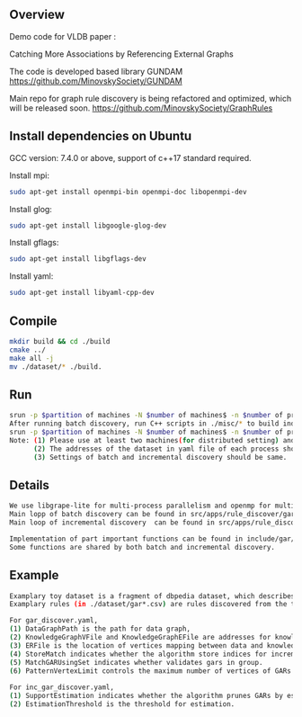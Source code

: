 ## Overview
  Demo code for VLDB paper :

  Catching More Associations by Referencing External Graphs

The code is developed based library GUNDAM https://github.com/MinovskySociety/GUNDAM

Main repo for graph rule discovery is being refactored and optimized, which will be released soon. https://github.com/MinovskySociety/GraphRules

## Install dependencies on Ubuntu

GCC version: 7.4.0 or above, support of c++17 standard required.

Install mpi:

```sh
sudo apt-get install openmpi-bin openmpi-doc libopenmpi-dev
```
Install glog:

```sh
sudo apt-get install libgoogle-glog-dev
```

Install gflags:

```sh
sudo apt-get install libgflags-dev
```

Install yaml:

```sh
sudo apt-get install libyaml-cpp-dev
```


## Compile
```sh
mkdir build && cd ./build
cmake ../
make all -j
mv ./dataset/* ./build.
```
## Run
```sh 
srun -p $partition of machines -N $number of machines$ -n $number of processes -B ($number of CPUs):($number of cores per CPU):#(number of thread per core) ./gar_discover --yaml_file=./gar_discover.yaml
After running batch discovery, run C++ scripts in ./misc/* to build indices for incremental discovery.
srun -p $partition of machines -N $number of machines$ -n $number of processes -B ($number of CPUs):($number of cores per CPU):#(number of thread per core) ./inc_gar_discover --yaml_file=./inc_gar_discover.yaml
Note: (1) Please use at least two machines(for distributed setting) and at least two processes(for coordinator and workers).
      (2) The addresses of the dataset in yaml file of each process should be same.
      (3) Settings of batch and incremental discovery should be same.
```

## Details

```sh
We use libgrape-lite for multi-process parallelism and openmp for multi-thread parallelism;
Main lopp of batch discovery can be found in src/apps/rule_discover/gar_discover* .
Main loop of incremental discovery  can be found in src/apps/rule_discover/inc_gar_discover* .

Implementation of part important functions can be found in include/gar/* and src/apps/rule_discover/*
Some functions are shared by both batch and incremental discovery.
```

## Example
```sh
Examplary toy dataset is a fragment of dbpedia dataset, which describes scientific classification of around 10 thousands species.
Examplary rules (in ./dataset/gar*.csv) are rules discovered from the toy dataset.
```

```sh
For gar_discover.yaml,
(1) DataGraphPath is the path for data graph,
(2) KnowledgeGraphVFile and KnowledgeGraphEFile are addresses for knowledge graph,
(3) ERFile is the location of vertices mapping between data and knowledge graph,
(4) StoreMatch indicates whether the algorithm store indices for incremental discovery,
(5) MatchGARUsingSet indicates whether validates gars in group.
(6) PatternVertexLimit controls the maximum number of vertices of GARs.
 
For inc_gar_discover.yaml,
(1) SupportEstimation indicates whether the algorithm prunes GARs by estimating,
(2) EstimationThreshold is the threshold for estimation.
```
